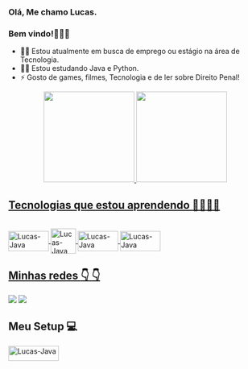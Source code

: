 ### Olá, Me chamo Lucas.



### Bem vindo!👋👋👋



- :office_worker: Estou atualmente em busca de emprego ou estágio na área de Tecnologia.
- :student: Estou estudando Java e Python.
- ⚡ Gosto de games, filmes, Tecnologia e de ler sobre Direito Penal!

<div align="center">
  <a href="https://github.com/lgabrieldiniz05">
  <img height="180em" src="https://github-readme-stats.vercel.app/api?username=lgabrieldiniz05&show_icons=true&theme=dark&include_all_commits=true&count_private=true"/>
  <img height="180em" src="https://github-readme-stats.vercel.app/api/top-langs/?username=lgabrieldiniz05&layout=compact&langs_count=7&theme=dark"/>
</div>

  
  ## Tecnologias que estou aprendendo :technologist::technologist:

  <div style="display: inline_block"><br>
  <img align="center" alt="Lucas-Java" height="40" width="80" src="https://img.shields.io/badge/MongoDB-4EA94B?style=for-the-badge&logo=mongodb&logoColor=white" />
  <img align="center" alt="Lucas-Java" height="50" width="50" src="https://cdn.jsdelivr.net/gh/devicons/devicon/icons/java/java-original-wordmark.svg" />
  <img align="center" alt="Lucas-Java" height="40" width="80" src="https://img.shields.io/badge/Python-14354C?style=for-the-badge&logo=python&logoColor=white" />
  <img align="center" alt="Lucas-Java" height="40" width="80" src="https://img.shields.io/badge/MySQL-00000F?style=for-the-badge&logo=mysql&logoColor=white" 
      
</div>
  
  ## Minhas redes :point_down: :point_down:
  
  <div> 
  <a href="https://www.instagram.com/lucasdinizmelo/" target="_blank"><img src="https://img.shields.io/badge/-Instagram-%23E4405F?style=for-the-badge&logo=instagram&logoColor=white" target="_blank"></a>
  <a href="https://www.linkedin.com/in/lucas-gabriel-943941220/" target="_blank"><img src="https://img.shields.io/badge/-LinkedIn-%230077B5?style=for-the-badge&logo=linkedin&logoColor=white" target="_blank"></a> 
 
    
  ## Meu Setup :computer:
    
</div>
  
  <img align="center" alt="Lucas-Java" height="30" width="100" src="https://img.shields.io/badge/Intel-Core_i5_10th-0071C5?style=for-the-badge&logo=intel&logoColor=white" />
  
  </div>
